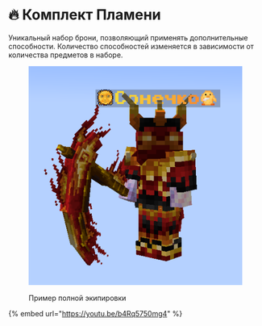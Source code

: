 # 🔥 Комплект Пламени

Уникальный набор брони, позволяющий применять дополнительные способности. Количество способностей изменяется в зависимости от количества предметов в наборе.

<figure><img src="../../../.gitbook/assets/image (2).png" alt=""><figcaption><p>Пример полной экипировки</p></figcaption></figure>

{% embed url="https://youtu.be/b4Rq5750mg4" %}

